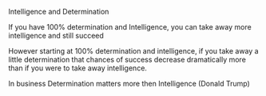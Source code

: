 Intelligence and Determination

If you have 100% determination and Intelligence, you can take away more intelligence and still succeed

However starting at 100% determination and intelligence, if you take away a little determination that chances of success decrease dramatically more than if you were to take away intelligence. 

In business Determination matters more then Intelligence (Donald Trump)
